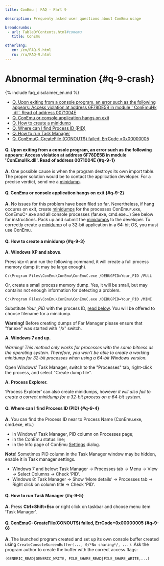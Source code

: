 ```yaml
---
title: ConEmu | FAQ - Part 9

description: Frequenly asked user questions about ConEmu usage

breadcrumbs:
 - url: TableOfContents.html#conemu
   title: ConEmu

otherlang:
   en: /en/FAQ-9.html
   ru: /ru/FAQ-9.html
---
```


# Abnormal termination  {#q-9-crash}

{% include faq_disclaimer_en.md %}

* [Q. Upon exiting from a console program, an error such as the following appears: Access violation at address 6F78DE5B in module ' ConEmuHk .dll'. Read of address 0071004E](#q-9-1)
* [Q. ConEmu or console application hangs on exit](#q-9-2)
* [Q. How to create a minidump](#q-9-3)
* [Q. Where can I find Process ID (PID)](#q-9-4)
* [Q. How to run Task Manager](#q-9-5)
* [Q. ConEmuC: CreateFile (CONOUT$) failed, ErrCode =0x00000005](#q-9-6)




#### Q. Upon exiting from a console program, an error such as the following appears: Access violation at address 6F78DE5B in module 'ConEmuHk.dll'. Read of address 0071004E   {#q-9-1}

**A.** One possible cause is when the program destroys its own import
table. The proper solution would be to contact the application
developer. For a precise verdict, send me a [minidump](MemoryDump.html).



#### Q. ConEmu or console application hangs on exit   {#q-9-2}

**A.** No issues for this problem have been filed so far. Nevertheless,
if hang occures on exit, create [minidumps](MemoryDump.html) for the
processes ConEmu`*`.exe, ConEmuC`*`.exe and all console processes
(far.exe, cmd.exe...) See below for instructions. Pack up and submit
the [minidumps](MemoryDump.html) to the developer. To correctly
create a [minidump](MemoryDump.html) of a 32-bit application in a
64-bit OS, you must use ConEmu.



#### Q. How to create a minidump   {#q-9-3}

**A.** **Windows XP and above.**

Press `Win+R` and run the following command, it will create a full process memory dump (it may be large enough).

~~~
C:\Program Files\ConEmu\ConEmu\ConEmuC.exe /DEBUGPID=Your_PID /FULL
~~~
Or, create a small process memory dump. Yes, it will be small, but may contains not enough information for detecting a problem. 
~~~
C:\Program Files\ConEmu\ConEmu\ConEmuC.exe /DEBUGPID=Your_PID /MINI
~~~

Substitute *Your_PID* with the process ID, [read below](MemoryDump.html#How_to_find_Process_ID_(PID)).
You will be offered to choose filename for a minidump.

**Warning!** Before creating dumps of Far Manager please ensure that "far.exe" was started with "/x" switch.

**A.** **Windows 7 and up.**

*Warning! This method only works for processes with the same bitness as the operating system.
Therefore, you won't be able to create a working minidump for 32-bit processes when using a 64-bit Windows version.*

Open Windows' Task Manager, switch to the "Processes" tab, right-click the process, and select "Create dump file".


**A.** **Process Explorer.**

‘Process Explorer’ can also create minidumps,
however *it will also fail to create a correct minidump for a 32-bit process on a 64-bit system*.



#### Q. Where can I find Process ID (PID)   {#q-9-4}

**A.** You can find the Process ID near to Process Name (ConEmu.exe, cmd.exe, etc.)

* in Windows' Task Manager, PID column on Processes page;
* in the ConEmu status line;
* in the Info page of ConEmu [Settings](Settings.html#Info) dialog.

**Note!** Sometimes PID column in the Task Manager window may be hidden, enable it in Task manager settings.

* Windows 7 and below: Task Manager -> Processes tab -> Menu -> View -> Select Columns -> Check ‘PID’.
* Windows 8: Task Manager -> Show ‘More details’ -> Processes tab -> Right click on column title -> Check ‘PID’.



#### Q. How to run Task Manager   {#q-9-5}

**A.** Press **Ctrl+Shift+Esc** or right click on taskbar and choose menu item ‘Task Manager’.



#### Q. ConEmuC: CreateFile(CONOUT$) failed, ErrCode=0x00000005   {#q-9-6}

**A.** The launched program created and set up its own console buffer created using `CreateConsoleScreenBuffer(..., 0/*No sharing*/, ...)`. Ask the program author to create the buffer with the correct access flags:

~~~
(GENERIC_READ|GENERIC_WRITE, FILE_SHARE_READ|FILE_SHARE_WRITE,...)
~~~
